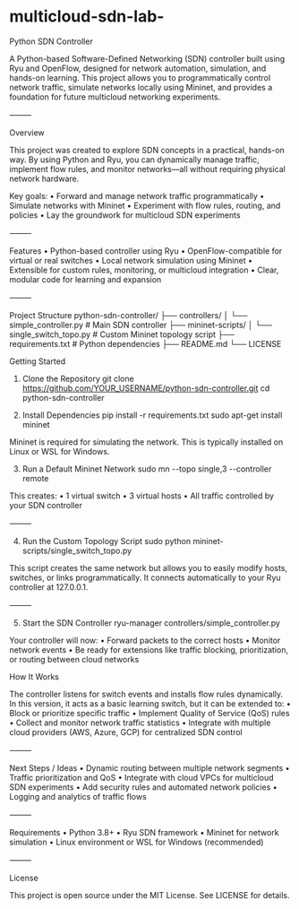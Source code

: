 # multicloud-sdn-lab-

Python SDN Controller

A Python-based Software-Defined Networking (SDN) controller built using Ryu and OpenFlow, designed for network automation, simulation, and hands-on learning. This project allows you to programmatically control network traffic, simulate networks locally using Mininet, and provides a foundation for future multicloud networking experiments.

⸻

Overview

This project was created to explore SDN concepts in a practical, hands-on way. By using Python and Ryu, you can dynamically manage traffic, implement flow rules, and monitor networks—all without requiring physical network hardware.

Key goals:
	•	Forward and manage network traffic programmatically
	•	Simulate networks with Mininet
	•	Experiment with flow rules, routing, and policies
	•	Lay the groundwork for multicloud SDN experiments

⸻

Features
	•	Python-based controller using Ryu
	•	OpenFlow-compatible for virtual or real switches
	•	Local network simulation using Mininet
	•	Extensible for custom rules, monitoring, or multicloud integration
	•	Clear, modular code for learning and expansion

⸻

Project Structure
python-sdn-controller/
├── controllers/
│   └── simple_controller.py       # Main SDN controller
├── mininet-scripts/
│   └── single_switch_topo.py      # Custom Mininet topology script
├── requirements.txt               # Python dependencies
├── README.md
└── LICENSE

Getting Started

1. Clone the Repository
git clone https://github.com/YOUR_USERNAME/python-sdn-controller.git
cd python-sdn-controller

2. Install Dependencies
pip install -r requirements.txt
sudo apt-get install mininet

Mininet is required for simulating the network. This is typically installed on Linux or WSL for Windows.

3. Run a Default Mininet Network
sudo mn --topo single,3 --controller remote

This creates:
	•	1 virtual switch
	•	3 virtual hosts
	•	All traffic controlled by your SDN controller

⸻

4. Run the Custom Topology Script
sudo python mininet-scripts/single_switch_topo.py

This script creates the same network but allows you to easily modify hosts, switches, or links programmatically. It connects automatically to your Ryu controller at 127.0.0.1.


⸻

5. Start the SDN Controller
ryu-manager controllers/simple_controller.py

Your controller will now:
	•	Forward packets to the correct hosts
	•	Monitor network events
	•	Be ready for extensions like traffic blocking, prioritization, or routing between cloud networks

How It Works

The controller listens for switch events and installs flow rules dynamically. In this version, it acts as a basic learning switch, but it can be extended to:
	•	Block or prioritize specific traffic
	•	Implement Quality of Service (QoS) rules
	•	Collect and monitor network traffic statistics
	•	Integrate with multiple cloud providers (AWS, Azure, GCP) for centralized SDN control

⸻

Next Steps / Ideas
	•	Dynamic routing between multiple network segments
	•	Traffic prioritization and QoS
	•	Integrate with cloud VPCs for multicloud SDN experiments
	•	Add security rules and automated network policies
	•	Logging and analytics of traffic flows

⸻

Requirements
	•	Python 3.8+
	•	Ryu SDN framework
	•	Mininet for network simulation
	•	Linux environment or WSL for Windows (recommended)

⸻

License

This project is open source under the MIT License. See LICENSE for details.

